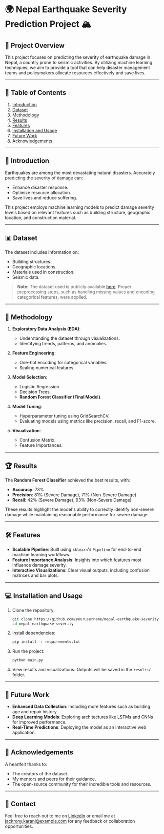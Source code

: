 
# 🌍 Nepal Earthquake Severity Prediction Project 🏔️

## 🚀 Project Overview

This project focuses on predicting the severity of earthquake damage in Nepal, a country prone to seismic activities. By utilizing machine learning techniques, we aim to provide a tool that can help disaster management teams and policymakers allocate resources effectively and save lives.

---

## 📂 Table of Contents

1. [Introduction](#introduction)  
2. [Dataset](#dataset)  
3. [Methodology](#methodology)  
4. [Results](#results)  
5. [Features](#features)  
6. [Installation and Usage](#installation-and-usage)  
7. [Future Work](#future-work)  
8. [Acknowledgements](#acknowledgements)  

---

## 📝 Introduction

Earthquakes are among the most devastating natural disasters. Accurately predicting the severity of damage can:
- Enhance disaster response.
- Optimize resource allocation.
- Save lives and reduce suffering.

This project employs machine learning models to predict damage severity levels based on relevant features such as building structure, geographic location, and construction material.

---

## 📊 Dataset

The dataset includes information on:
- Building structures.
- Geographic locations.
- Materials used in construction.
- Seismic data.

> **Note:** The dataset used is publicly available [here](#). Proper preprocessing steps, such as handling missing values and encoding categorical features, were applied.

---

## 🔧 Methodology

1. **Exploratory Data Analysis (EDA)**: 
   - Understanding the dataset through visualizations.
   - Identifying trends, patterns, and anomalies.

2. **Feature Engineering**:
   - One-hot encoding for categorical variables.
   - Scaling numerical features.

3. **Model Selection**:
   - Logistic Regression.
   - Decision Trees.
   - **Random Forest Classifier (Final Model)**.

4. **Model Tuning**:
   - Hyperparameter tuning using GridSearchCV.
   - Evaluating models using metrics like precision, recall, and F1-score.

5. **Visualization**:
   - Confusion Matrix.
   - Feature Importances.

---

## 🏆 Results

The **Random Forest Classifier** achieved the best results, with:
- **Accuracy**: 73%  
- **Precision**: 81% (Severe Damage), 71% (Non-Severe Damage)  
- **Recall**: 42% (Severe Damage), 93% (Non-Severe Damage)  

These results highlight the model's ability to correctly identify non-severe damage while maintaining reasonable performance for severe damage.

---

## 🛠️ Features

- **Scalable Pipeline**: Built using `sklearn`'s `Pipeline` for end-to-end machine learning workflows.
- **Feature Importance Analysis**: Insights into which features most influence damage severity.
- **Interactive Visualizations**: Clear visual outputs, including confusion matrices and bar plots.

---

## 💻 Installation and Usage

1. Clone the repository:
   ```bash
   git clone https://github.com/yourusername/nepal-earthquake-severity
   cd nepal-earthquake-severity
   ```

2. Install dependencies:
   ```bash
   pip install -r requirements.txt
   ```

3. Run the project:
   ```bash
   python main.py
   ```

4. View results and visualizations:
   Outputs will be saved in the `results/` folder.

---

## 🌟 Future Work

- **Enhanced Data Collection**: Including more features such as building age and repair history.
- **Deep Learning Models**: Exploring architectures like LSTMs and CNNs for improved performance.
- **Real-Time Predictions**: Deploying the model as an interactive web application.

---

## 🙌 Acknowledgements

A heartfelt thanks to:
- The creators of the dataset.
- My mentors and peers for their guidance.
- The open-source community for their incredible tools and resources.

---

## 📧 Contact

Feel free to reach out to me on [LinkedIn](https://www.linkedin.com/in/jackrony-karani-a78b3614b) or email me at jackrony.karani@example.com for any feedback or collaboration opportunities.

